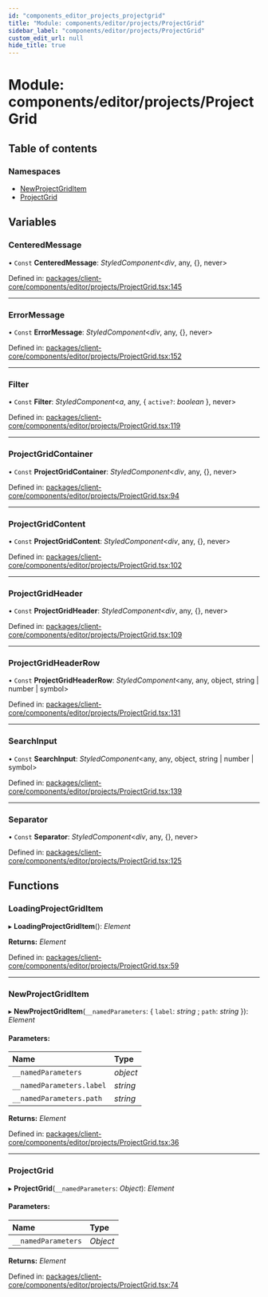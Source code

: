 ```yaml
---
id: "components_editor_projects_projectgrid"
title: "Module: components/editor/projects/ProjectGrid"
sidebar_label: "components/editor/projects/ProjectGrid"
custom_edit_url: null
hide_title: true
---
```


# Module: components/editor/projects/ProjectGrid

## Table of contents

### Namespaces

- [NewProjectGridItem](components_editor_projects_projectgrid.newprojectgriditem.md)
- [ProjectGrid](components_editor_projects_projectgrid.projectgrid.md)

## Variables

### CenteredMessage

• `Const` **CenteredMessage**: *StyledComponent*<*div*, any, {}, never\>

Defined in: [packages/client-core/components/editor/projects/ProjectGrid.tsx:145](https://github.com/xr3ngine/xr3ngine/blob/56376a778/packages/client-core/components/editor/projects/ProjectGrid.tsx#L145)

___

### ErrorMessage

• `Const` **ErrorMessage**: *StyledComponent*<*div*, any, {}, never\>

Defined in: [packages/client-core/components/editor/projects/ProjectGrid.tsx:152](https://github.com/xr3ngine/xr3ngine/blob/56376a778/packages/client-core/components/editor/projects/ProjectGrid.tsx#L152)

___

### Filter

• `Const` **Filter**: *StyledComponent*<*a*, any, { `active?`: *boolean*  }, never\>

Defined in: [packages/client-core/components/editor/projects/ProjectGrid.tsx:119](https://github.com/xr3ngine/xr3ngine/blob/56376a778/packages/client-core/components/editor/projects/ProjectGrid.tsx#L119)

___

### ProjectGridContainer

• `Const` **ProjectGridContainer**: *StyledComponent*<*div*, any, {}, never\>

Defined in: [packages/client-core/components/editor/projects/ProjectGrid.tsx:94](https://github.com/xr3ngine/xr3ngine/blob/56376a778/packages/client-core/components/editor/projects/ProjectGrid.tsx#L94)

___

### ProjectGridContent

• `Const` **ProjectGridContent**: *StyledComponent*<*div*, any, {}, never\>

Defined in: [packages/client-core/components/editor/projects/ProjectGrid.tsx:102](https://github.com/xr3ngine/xr3ngine/blob/56376a778/packages/client-core/components/editor/projects/ProjectGrid.tsx#L102)

___

### ProjectGridHeader

• `Const` **ProjectGridHeader**: *StyledComponent*<*div*, any, {}, never\>

Defined in: [packages/client-core/components/editor/projects/ProjectGrid.tsx:109](https://github.com/xr3ngine/xr3ngine/blob/56376a778/packages/client-core/components/editor/projects/ProjectGrid.tsx#L109)

___

### ProjectGridHeaderRow

• `Const` **ProjectGridHeaderRow**: *StyledComponent*<any, any, object, string \| number \| symbol\>

Defined in: [packages/client-core/components/editor/projects/ProjectGrid.tsx:131](https://github.com/xr3ngine/xr3ngine/blob/56376a778/packages/client-core/components/editor/projects/ProjectGrid.tsx#L131)

___

### SearchInput

• `Const` **SearchInput**: *StyledComponent*<any, any, object, string \| number \| symbol\>

Defined in: [packages/client-core/components/editor/projects/ProjectGrid.tsx:139](https://github.com/xr3ngine/xr3ngine/blob/56376a778/packages/client-core/components/editor/projects/ProjectGrid.tsx#L139)

___

### Separator

• `Const` **Separator**: *StyledComponent*<*div*, any, {}, never\>

Defined in: [packages/client-core/components/editor/projects/ProjectGrid.tsx:125](https://github.com/xr3ngine/xr3ngine/blob/56376a778/packages/client-core/components/editor/projects/ProjectGrid.tsx#L125)

## Functions

### LoadingProjectGridItem

▸ **LoadingProjectGridItem**(): *Element*

**Returns:** *Element*

Defined in: [packages/client-core/components/editor/projects/ProjectGrid.tsx:59](https://github.com/xr3ngine/xr3ngine/blob/56376a778/packages/client-core/components/editor/projects/ProjectGrid.tsx#L59)

___

### NewProjectGridItem

▸ **NewProjectGridItem**(`__namedParameters`: { `label`: *string* ; `path`: *string*  }): *Element*

#### Parameters:

Name | Type |
:------ | :------ |
`__namedParameters` | *object* |
`__namedParameters.label` | *string* |
`__namedParameters.path` | *string* |

**Returns:** *Element*

Defined in: [packages/client-core/components/editor/projects/ProjectGrid.tsx:36](https://github.com/xr3ngine/xr3ngine/blob/56376a778/packages/client-core/components/editor/projects/ProjectGrid.tsx#L36)

___

### ProjectGrid

▸ **ProjectGrid**(`__namedParameters`: *Object*): *Element*

#### Parameters:

Name | Type |
:------ | :------ |
`__namedParameters` | *Object* |

**Returns:** *Element*

Defined in: [packages/client-core/components/editor/projects/ProjectGrid.tsx:74](https://github.com/xr3ngine/xr3ngine/blob/56376a778/packages/client-core/components/editor/projects/ProjectGrid.tsx#L74)
